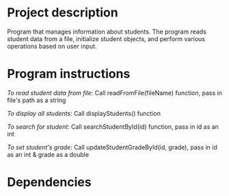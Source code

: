 # **Project description**
Program that manages information about students. The program reads student data from a file, initialize student objects, and perform various operations based on user input.
# **Program instructions**
*To read student data from file*: Call readFromFile(fileName) function, pass in file's path as a string

*To display all students*: Call displayStudents() function

*To search for student*: Call searchStudentById(id) function, pass in id as an int

*To set student's grade*: Call updateStudentGradeById(id, grade), pass in id as an int & grade as a double
# **Dependencies**
